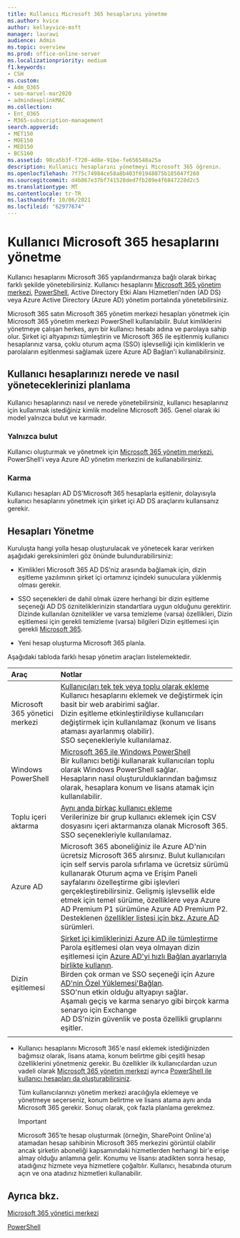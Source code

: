 ```yaml
---
title: Kullanıcı Microsoft 365 hesaplarını yönetme
ms.author: kvice
author: kelleyvice-msft
manager: laurawi
audience: Admin
ms.topic: overview
ms.prod: office-online-server
ms.localizationpriority: medium
f1.keywords:
- CSH
ms.custom:
- Adm_O365
- seo-marvel-mar2020
- admindeeplinkMAC
ms.collection:
- Ent_O365
- M365-subscription-management
search.appverid:
- MET150
- MOE150
- MED150
- BCS160
ms.assetid: 98ca5b3f-f720-4d8e-91be-fe656548a25a
description: Kullanıcı hesaplarını yönetmeyi Microsoft 365 öğrenin.
ms.openlocfilehash: 7f75c74984ce58a8b403f01948075b185047f260
ms.sourcegitcommit: d4b867e37bf741528ded7fb289e4f6847228d2c5
ms.translationtype: MT
ms.contentlocale: tr-TR
ms.lasthandoff: 10/06/2021
ms.locfileid: "62977674"
---
```

# <a name="manage-microsoft-365-user-accounts"></a>Kullanıcı Microsoft 365 hesaplarını yönetme

Kullanıcı hesaplarını Microsoft 365 yapılandırmanıza bağlı olarak birkaç farklı şekilde yönetebilirsiniz. Kullanıcı hesaplarını [Microsoft 365 yönetim merkezi,](/admin) [PowerShell](manage-user-accounts-and-licenses-with-microsoft-365-powershell.md), Active Directory Etki Alanı Hizmetleri'nden (AD DS) veya Azure Active Directory (Azure AD) yönetim portalında yönetebilirsiniz. 

Microsoft 365 satın Microsoft 365 yönetim merkezi hesapları yönetmek için Microsoft 365 yönetim merkezi PowerShell kullanılabilir.<a href="https://go.microsoft.com/fwlink/p/?linkid=2024339" target="_blank"></a> Bulut kimliklerini yönetmeye çalışan herkes, ayrı bir kullanıcı hesabı adına ve parolaya sahip olur. Şirket içi altyapınızı tümleştirin ve Microsoft 365 ile eşitlenmiş kullanıcı hesaplarınız varsa, çoklu oturum açma (SSO) işlevselliği için kimliklerin ve parolaların eşitlenmesi sağlamak üzere Azure AD Bağlan'i kullanabilirsiniz.
  
## <a name="plan-for-where-and-how-you-will-manage-your-user-accounts"></a>Kullanıcı hesaplarınızı nerede ve nasıl yöneteceklerinizi planlama

Kullanıcı hesaplarınızı nasıl ve nerede yönetebilirsiniz, kullanıcı hesaplarınız için kullanmak istediğiniz kimlik modeline Microsoft 365. Genel olarak iki model yalnızca bulut ve karmadır.
  
### <a name="cloud-only"></a>Yalnızca bulut

Kullanıcı oluşturmak ve yönetmek için <a href="https://go.microsoft.com/fwlink/p/?linkid=2024339" target="_blank">Microsoft 365 yönetim merkezi.</a> PowerShell'i veya Azure AD yönetim merkezini de kullanabilirsiniz. 
    
### <a name="hybrid"></a>Karma

Kullanıcı hesapları AD DS'Microsoft 365 hesaplarla eşitlenir, dolayısıyla kullanıcı hesaplarını yönetmek için şirket içi AD DS araçlarını kullansanız gerekir. 
    
## <a name="managing-accounts"></a>Hesapları Yönetme

Kuruluşta hangi yolla hesap oluşturulacak ve yönetecek karar verirken aşağıdaki gereksinimleri göz önünde bulundurabilirsiniz:
  
- Kimlikleri Microsoft 365 AD DS'niz arasında bağlamak için, dizin eşitleme yazılımının şirket içi ortamınız içindeki sunuculara yüklenmiş olması gerekir.
    
- SSO seçenekleri de dahil olmak üzere herhangi bir dizin eşitleme seçeneği AD DS özniteliklerinizin standartlara uygun olduğunu gerektirir. Dizinde kullanılan öznitelikler ve varsa temizleme (varsa) özellikleri, Dizin eşitlemesi için gerekli temizleme (varsa) bilgileri Dizin eşitlemesi için gerekli [Microsoft 365](prepare-for-directory-synchronization.md). 
    
- Yeni hesap oluşturma Microsoft 365 planla.
    
Aşağıdaki tabloda farklı hesap yönetim araçları listelemektedir.
    
|Araç|Notlar|
|:-----|:-----|
|Microsoft 365 yönetici merkezi  <br/> |[Kullanıcıları tek tek veya toplu olarak ekleme](../admin/add-users/add-users.md) <br/>  Kullanıcı hesaplarını eklemek ve değiştirmek için basit bir web arabirimi sağlar.  <br/>  Dizin eşitleme etkinleştirildiyse kullanıcıları değiştirmek için kullanılamaz (konum ve lisans ataması ayarlanmış olabilir).  <br/>  SSO seçenekleriyle kullanılamaz.  <br/> |
|Windows PowerShell  <br/> |[Microsoft 365 ile Windows PowerShell](./manage-microsoft-365-with-microsoft-365-powershell.md) <br/>  Bir kullanıcı betiği kullanarak kullanıcıları toplu olarak Windows PowerShell sağlar.  <br/>  Hesapların nasıl oluşturulduklarından bağımsız olarak, hesaplara konum ve lisans atamak için kullanılabilir.  <br/> |
|Toplu içeri aktarma  <br/> |[Aynı anda birkaç kullanıcı ekleme](add-several-users-at-the-same-time.md) <br/>  Verilerinize bir grup kullanıcı eklemek için CSV dosyasını içeri aktarmanıza olanak Microsoft 365.  <br/>  SSO seçenekleriyle kullanılamaz.  <br/> |
|Azure AD  <br/> |Microsoft 365 aboneliğiniz ile Azure AD'nin ücretsiz Microsoft 365 alırsınız. Bulut kullanıcıları için self servis parola sıfırlama ve ücretsiz sürümü kullanarak Oturum açma ve Erişim Paneli sayfalarını özelleştirme gibi işlevleri gerçekleştirebilirsiniz. Gelişmiş işlevsellik elde etmek için temel sürüme, özelliklere veya Azure AD Premium P1 sürümüne Azure AD Premium P2. Desteklenen [özellikler listesi için bkz. Azure AD](/azure/active-directory/fundamentals/active-directory-whatis) sürümleri.  <br/> |
|Dizin eşitlemesi  <br/> |[Şirket içi kimliklerinizi Azure AD ile tümleştirme](/azure/active-directory/hybrid/whatis-hybrid-identity) <br/>  Parola eşitlemesi olan veya olmayan dizin eşitlemesi için [Azure AD'yi hızlı Bağlan ayarlarıyla birlikte kullanın](/azure/active-directory/hybrid/how-to-connect-install-express).  <br/>  Birden çok orman ve SSO seçeneği için Azure [AD'nin Özel Yüklemesi'Bağlan](/azure/active-directory/hybrid/how-to-connect-install-custom).  <br/>  SSO'nun etkin olduğu altyapıyı sağlar.  <br/>  Aşamalı geçiş ve karma senaryo gibi birçok karma senaryo için Exchange  <br/>  AD DS'nizin güvenlik ve posta özellikli gruplarını eşitler.  <br/> |
|||
   
- Kullanıcı hesaplarını Microsoft 365'e nasıl eklemek istediğinizden bağımsız olarak, lisans atama, konum belirtme gibi çeşitli hesap özelliklerini yönetmeniz gerekir. Bu özellikler ilk kullanıcılardan uzun vadeli olarak <a href="https://go.microsoft.com/fwlink/p/?linkid=2024339" target="_blank">Microsoft 365 yönetim merkezi</a> ayrıca [PowerShell ile kullanıcı hesapları da oluşturabilirsiniz](./create-user-accounts-with-microsoft-365-powershell.md).
    
    Tüm kullanıcılarınızı yönetim merkezi aracılığıyla eklemeye ve yönetmeye seçerseniz, konum belirtme ve lisans atama aynı anda Microsoft 365 gerekir. Sonuç olarak, çok fazla planlama gerekmez.
    
    > [!IMPORTANT]
    > Microsoft 365'te hesap oluşturmak (örneğin, SharePoint Online'a) atamadan hesap sahibinin Microsoft 365 merkezini görüntül olabilir ancak şirketin aboneliği kapsamındaki hizmetlerden herhangi bir'e erişe almay olduğu anlamına gelir. Konumu ve lisansı atadikten sonra hesap, atadığınız hizmete veya hizmetlere çoğaltılır. Kullanıcı, hesabında oturum açın ve ona atadınız hizmetleri kullanabilir. 
  
## <a name="see-also"></a>Ayrıca bkz.

[Microsoft 365 yönetici merkezi](/admin)

[PowerShell](manage-user-accounts-and-licenses-with-microsoft-365-powershell.md)